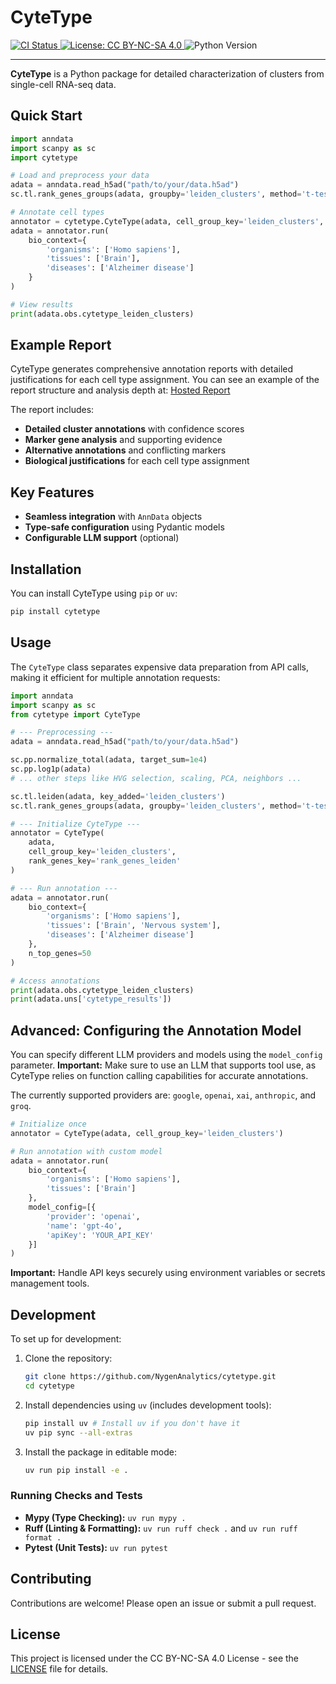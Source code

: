 <h1 align="left">CyteType</h1>

<p align="left">
  <!-- GitHub Actions CI Badge -->
  <a href="https://github.com/NygenAnalytics/cytetype/actions/workflows/publish.yml">
    <img src="https://github.com/NygenAnalytics/cytetype/actions/workflows/publish.yml/badge.svg" alt="CI Status">
  </a>
  <a href="https://github.com/NygenAnalytics/cytetype/blob/main/LICENSE">
    <img src="https://img.shields.io/badge/License-CC%20BY--NC--SA%204.0-lightgrey.svg" alt="License: CC BY-NC-SA 4.0">
  </a>
  <img src="https://img.shields.io/badge/python-≥3.12-blue.svg" alt="Python Version">
</p>

---

**CyteType** is a Python package for detailed characterization of clusters from single-cell RNA-seq data.

## Quick Start

```python
import anndata
import scanpy as sc
import cytetype

# Load and preprocess your data
adata = anndata.read_h5ad("path/to/your/data.h5ad")
sc.tl.rank_genes_groups(adata, groupby='leiden_clusters', method='t-test', key_added='rank_genes_leiden')

# Annotate cell types
annotator = cytetype.CyteType(adata, cell_group_key='leiden_clusters', rank_genes_key='rank_genes_leiden')
adata = annotator.run(
    bio_context={
        'organisms': ['Homo sapiens'],
        'tissues': ['Brain'],
        'diseases': ['Alzheimer disease']
    }
)

# View results
print(adata.obs.cytetype_leiden_clusters)
```

## Example Report

CyteType generates comprehensive annotation reports with detailed justifications for each cell type assignment. You can see an example of the report structure and analysis depth at: [Hosted Report](https://cytetype.nygen.io/report/97ba2a69-ccfa-4b57-8614-746ce2024333)

The report includes:
- **Detailed cluster annotations** with confidence scores
- **Marker gene analysis** and supporting evidence
- **Alternative annotations** and conflicting markers
- **Biological justifications** for each cell type assignment

## Key Features

*   **Seamless integration** with `AnnData` objects
*   **Type-safe configuration** using Pydantic models
*   **Configurable LLM support**  (optional)

## Installation

You can install CyteType using `pip` or `uv`:

```bash
pip install cytetype
```

## Usage

The `CyteType` class separates expensive data preparation from API calls, making it efficient for multiple annotation requests:

```python
import anndata
import scanpy as sc
from cytetype import CyteType

# --- Preprocessing ---
adata = anndata.read_h5ad("path/to/your/data.h5ad")

sc.pp.normalize_total(adata, target_sum=1e4)
sc.pp.log1p(adata)
# ... other steps like HVG selection, scaling, PCA, neighbors ...

sc.tl.leiden(adata, key_added='leiden_clusters')
sc.tl.rank_genes_groups(adata, groupby='leiden_clusters', method='t-test', key_added='rank_genes_leiden')

# --- Initialize CyteType ---
annotator = CyteType(
    adata,
    cell_group_key='leiden_clusters',
    rank_genes_key='rank_genes_leiden'
)

# --- Run annotation ---
adata = annotator.run(
    bio_context={
        'organisms': ['Homo sapiens'],
        'tissues': ['Brain', 'Nervous system'],
        'diseases': ['Alzheimer disease']
    },
    n_top_genes=50
)

# Access annotations
print(adata.obs.cytetype_leiden_clusters)
print(adata.uns['cytetype_results'])
```

## Advanced: Configuring the Annotation Model

You can specify different LLM providers and models using the `model_config` parameter. **Important:** Make sure to use an LLM that supports tool use, as CyteType relies on function calling capabilities for accurate annotations.

The currently supported providers are: `google`, `openai`, `xai`, `anthropic`, and `groq`.

```python
# Initialize once
annotator = CyteType(adata, cell_group_key='leiden_clusters')

# Run annotation with custom model
adata = annotator.run(
    bio_context={
        'organisms': ['Homo sapiens'],
        'tissues': ['Brain']
    },
    model_config=[{
        'provider': 'openai',
        'name': 'gpt-4o',
        'apiKey': 'YOUR_API_KEY'
    }]
)
```

**Important:** Handle API keys securely using environment variables or secrets management tools.

## Development

To set up for development:

1.  Clone the repository:
    ```bash
    git clone https://github.com/NygenAnalytics/cytetype.git
    cd cytetype
    ```
2.  Install dependencies using `uv` (includes development tools):
    ```bash
    pip install uv # Install uv if you don't have it
    uv pip sync --all-extras
    ```
3.  Install the package in editable mode:
    ```bash
    uv run pip install -e .
    ```

### Running Checks and Tests

*   **Mypy (Type Checking):** `uv run mypy .`
*   **Ruff (Linting & Formatting):** `uv run ruff check .` and `uv run ruff format .`
*   **Pytest (Unit Tests):** `uv run pytest`


## Contributing

Contributions are welcome! Please open an issue or submit a pull request.

## License

This project is licensed under the CC BY-NC-SA 4.0 License - see the [LICENSE](LICENSE) file for details.
